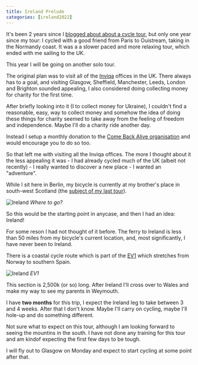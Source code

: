 ```yaml
--- 
title: Ireland Prelude
categories: [ireland2022]
---
```


It's been 2 years since I [blogged about about a cycle tour](/touring), but
only one year since my tour: I cycled with a good friend from Paris to
Ouistream, taking in the Normandy coast. It was a a slower paced and more
relaxing tour, which ended with me sailing to the UK.

This year I will be going on another solo tour.

The original plan was to visit all of the [Inviqa](https://inviqa.com) offices
in the UK. There always has to a goal, and visiting Glasgow, Sheffield,
Manchester, Leeds, London and Brighton sounded appealing, I also considered
doing collecting money for charity for the first time.

After briefly looking into it (I to collect money for Ukraine), I couldn't
find a reasonable, easy, way to collect money and somehow the idea of doing
these things for charity seemed to take away from the feeling of freedom and
independence. Maybe I'll do a charity ride another day.

Instead I setup a monthly donation to the [Come Back Alive
organisation](https://www.comebackalive.in.ua/) and would encourage you to do
so too.

So that left me with visiting all the Inviqa offices. The more I thought about
it the less appealing it was - I had already cycled much of the UK (albeit not
recently) - I really wanted to discover a new place - I wanted an "adventure".

While I sit here in Berlin, my bicycle is currently at my brother's place in
south-west Scotland (the [subject of my last
tour](/blog/categories/scotland2020/)).

![Ireland](/images/2022-07-30/ireland.png)
*Where to go?*

So this would be the starting point in anycase, and then I had an idea:
Ireland!

For some reson I had not thought of it before. The ferry to Ireland is less
than 50 miles from my bicycle's current location, and, most significantly, I
have never been to Ireland.

There is a coastal cycle route which is part of the
[EV1](https://en.eurovelo.com/ev1/) which stretches from Norway to southern
Spain.

![Ireland](/images/2022-07-30/ireland1.png)
*EV1*

This section is 2,500k (or so) long. After Ireland I'll cross over to Wales
and make my way to see my parents in Weymouth.

I have **two months** for this trip, I expect the Ireland leg to take between 3
and 4 weeks. After that I don't know. Maybe I'll carry on cycling, maybe I'll
hole-up and do something different.

Not sure what to expect on this tour, although I am looking forward to seeing
the mountins in the south. I have not done any training for this tour and am
kindof expecting the first few days to be tough.

I will fly out to Glasgow on Monday and expect to start cycling at some point
after that.
